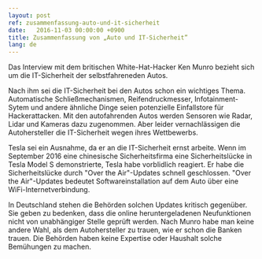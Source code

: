 ```yaml
---
layout: post
ref: zusammenfassung-auto-und-it-sicherheit
date:   2016-11-03 00:00:00 +0900
title: Zusammenfassung von „Auto und IT-Sicherheit”
lang: de
---
```


Das Interview mit dem britischen White-Hat-Hacker Ken Munro bezieht sich um die IT-Sicherheit der selbstfahreneden Autos. 

Nach ihm sei die IT-Sicherheit bei den Autos schon ein wichtiges Thema. Automatische Schließmechanismen, Reifendruckmesser, Infotainment-Sytem und andere ähnliche Dinge seien potenzielle Einfallstore für Hackerattacken. Mit den autofahrenden Autos werden Sensoren wie Radar, Lidar und Kameras dazu zugenommen. Aber leider vernachlässigen die Autohersteller die IT-Sicherheit wegen ihres Wettbewerbs.

Tesla sei ein Ausnahme, da er an die IT-Sicherheit ernst arbeite. Wenn im September 2016 eine chinesische Sicherheitsfirma eine Sicherheitslücke in Tesla Model S demonstrierte, Tesla habe vorblidlich reagiert. Er habe die Sicherheitslücke durch "Over the Air"-Updates schnell geschlossen. "Over the Air"-Updates bedeutet Softwareinstallation auf dem Auto über eine WiFi-Internetverbindung.

In Deutschland stehen die Behörden solchen Updates kritisch gegenüber. Sie geben zu bedenken, dass die online heruntergeladenen Neufunktionen nicht von unabhängiger Stelle geprüft werden. Nach Munro habe man keine andere Wahl, als dem Autohersteller zu trauen, wie er schon die Banken trauen. Die Behörden haben keine Expertise oder Haushalt solche Bemühungen zu machen. 